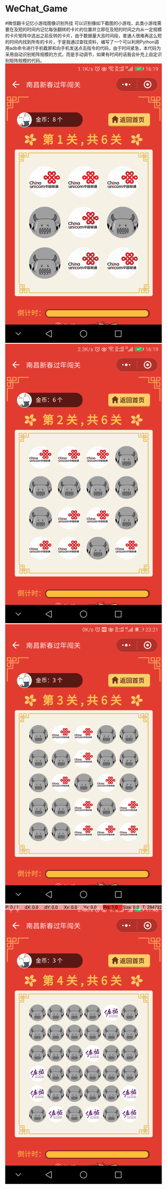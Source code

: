 # WeChat_Game
#微信翻卡记忆小游戏图像识别外挂
可以识别像如下截图的小游戏，此类小游戏需要在及短的时间内记忆每张翻转的卡片的位置并立即在及短的时间之内从一定规模的卡片矩阵中选出之前反转的卡片，由于数据量大且时间段，普通人很难再这么短的时间内找到所有的卡片，于是我通过查找资料，编写了一个可以利用Python调用adb命令进行手机截屏和向手机发送点击指令的代码，由于时间紧急，本代码为采用自动识别矩阵规模的方式，而是手动调节，如果有时间的话我会补充上自定识别矩阵规模的代码。
![avatar](https://raw.githubusercontent.com/Levones/WeChat_Game/master/Screenshot_20180220-161926.png)
![avatar](https://raw.githubusercontent.com/Levones/WeChat_Game/master/Screenshot_20180220-161957.png)
![avatar](https://raw.githubusercontent.com/Levones/WeChat_Game/master/Screenshot_20180220-232147.png)
![avatar](https://raw.githubusercontent.com/Levones/WeChat_Game/master/Screenshot_20180221-174612.png)


